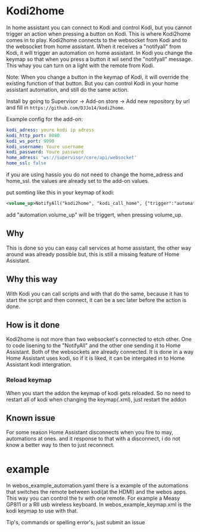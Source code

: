 Kodi2home
=========
In home assistant you can connect to Kodi and control Kodi, but you cannot trigger an action when pressing a button on Kodi. This is where Kodi2home comes in to play. Kodi2home connects to the websocket from Kodi and to the websocket from home assistant. When it receives a "notifyall" from Kodi, it will trigger an automation on home assistant. In Kodi you change the keymap so that when you press a button it wil send the "notifyall" message. This whay you can turn on a light with the remote from Kodi. 

Note: When you change a button in the keymap of Kodi, it will override the existing function of that button. But you can control Kodi in your home assistant automation, and still do the same action. 

Install by going to Supervisor -> Add-on store -> Add new repository by url and fill in `https://github.com/DJJo14/kodi2home`.

Example config for the add-on:
```yaml
kodi_adress: youre kodi ip adress
kodi_http_port: 8080
kodi_ws_port: 9090
kodi_username: Youre username
kodi_password: Youre password
home_adress: 'ws://supervisor/core/api/websocket'
home_ssl: false
```

if you are using hassio you do not need to change the home_adress and home_ssl. the values are already set to the add-on values.

put somting like this in your keymap of kodi:
```xml
<volume_up>NotifyAll("kodi2home", "kodi_call_home", {"trigger":"automation.volume_up"})</volume_up>
```
add "automation.volume_up" will be triggert, when pressing volume_up.


## Why
This is done so you can easy call services at home assistant, the other way around was already possible but, this is still a missing feature of Home Assistant.

## Why this way
With Kodi you can call scripts and with that do the same, because it has to start the script and then connect, it can be a sec later before the action is done.

## How is it done
Kodi2home is not more than two websocket's connected to etch other. One to code lisening to the "NotifyAll" and the other one sending it to Home Assistant. Both of the websockets are already connected.
It is done in a way Home Assistant uses kodi, so if it is liked, it can be intergated in to Home Assistant kodi intergration.

### Reload keymap
When you start the addon the keymap of kodi gets reloaded. So no need to restart all of kodi when changing the keymap(.xml), just restart the addon

## Known issue
For some reason Home Assistant disconnects when you fire to may, automations at ones. and it response to that with a disconnect, i do not know a better way to then to just reconnect. 

# example
In webos_example_automation.yaml there is a example of the automations that switches the remote between kodi(at the HDMI) and the webos apps. This way you can control the tv with one remote. For example a Measy GP811 or a RII usb wireless keyboard. In webos_example_keymap.xml is the kodi keymap to use with that.

Tip's, commands or spelling error's, just submit an issue
